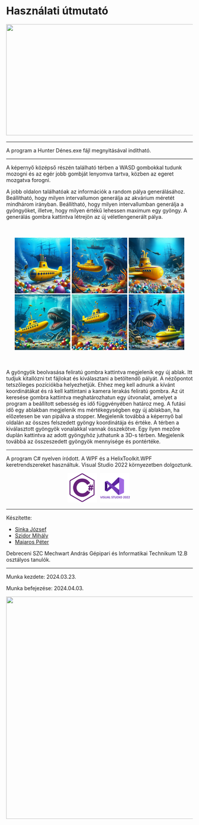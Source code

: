 # Használati útmutató

<div align="center">
  <img src="https://media.giphy.com/media/dWesBcTLavkZuG35MI/giphy.gif" width="600" height="300"/>
</div>

<hr>

A program a Hunter Dénes.exe fájl megnyitásával indítható.

<hr>

A képernyő középső részén található térben a WASD gombokkal tudunk mozogni és az egér jobb gombját lenyomva tartva, közben az egeret mozgatva forogni.

A jobb oldalon találhatóak az információk a random pálya generálásához. Beállítható, hogy milyen intervallumon generálja az akvárium méretét mindhárom irányban. Beállítható,
hogy milyen intervallumban generálja a gyöngyöket, illetve, hogy milyen értékű lehessen maximum egy gyöngy. A generálás gombra kattintva létrejön az új véletlengenerált pálya.

<br>
<br>

<div align="center">
  <img src="ai1.jpg" width="150" height="150"/>
  <img src="ai7.jpg" width="150" height="150"/>
  <img src="ai2.jpg" width="150" height="150"/>
  <img src="ai6.jpg" width="150" height="150"/>
  <img src="ai3.jpg" width="150" height="150"/>
  <img src="ai4.jpg" width="150" height="150"/>
</div>

<br>
<br>

A gyöngyök beolvasása feliratú gombra kattintva megjelenik egy új ablak. Itt tudjuk kitallózni txt fájlokat és kiválasztani a betöltendő pályát. A nézőpontot tetszőleges pozíciókba
helyezhetjük. Ehhez meg kell adnunk a kívánt koordinátákat és rá kell kattintani a kamera lerakás feliratú gombra. Az út keresése gombra kattintva meghatározhatun egy útvonalat,
amelyet a program a beállított sebesség és idő függvényében határoz meg. A futási idő egy ablakban megjelenik ms mértékegységben egy új ablakban, ha előzetesen be van pipálva a
stopper. Megjelenik továbbá a képernyő bal oldalán az összes felszedett gyöngy koordinátája és értéke. A térben a kiválasztott gyöngyök vonalakkal vannak összekötve. Egy ilyen
mezőre duplán kattintva az adott gyöngyhöz juthatunk a 3D-s térben. Megjelenik továbbá az összeszedett gyöngyök mennyisége és pontértéke.
<hr>

A program C# nyelven íródott. A WPF és a HelixToolkit.WPF keretrendszereket használtuk. Visual Studio 2022 környezetben dolgoztunk.
<div align="center">
  <img src="https://github.com/devicons/devicon/blob/master/icons/csharp/csharp-line.svg" title="C sharp" alt="C#" width="80" height="80"/>&nbsp;
  <img src="https://github.com/devicons/devicon/blob/master/icons/visualstudio/visualstudio-original-wordmark.svg" title="C sharp" alt="C#" width="80" height="80"/>&nbsp;
</div>

<hr>

Készítette:
- [Sinka József](https://github.com/Joj007)
- [Szidor Mihály](https://github.com/szidimisi68)
- [Majaros Péter](https://github.com/Majoros-Peter)

Debreceni SZC Mechwart András Gépipari és Informatikai Technikum 12.B osztályos tanulók.

<hr>

Munka kezdete: 2024.03.23.

Munka befejezése: 2024.04.03.

<div align="center">
  <img src="https://deb-mechwart.cms.intezmeny.edir.hu/uploads/medium_mechwart1000x800_65a99c7d1e.jpg" width="750" height=600"/>
</div>
